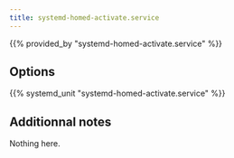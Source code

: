 ```yaml
---
title: systemd-homed-activate.service
---
```


{{% provided_by "systemd-homed-activate.service" %}}

## Options

{{% systemd_unit "systemd-homed-activate.service" %}}

## Additionnal notes

Nothing here.